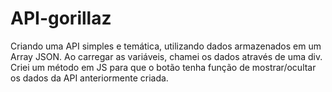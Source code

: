 # API-gorillaz
 Criando uma API simples e temática, utilizando dados armazenados em um Array JSON.
 Ao carregar as variáveis, chamei os dados através de uma div.
 Criei um método em JS para que o botão tenha função de mostrar/ocultar os dados da API anteriormente criada.
